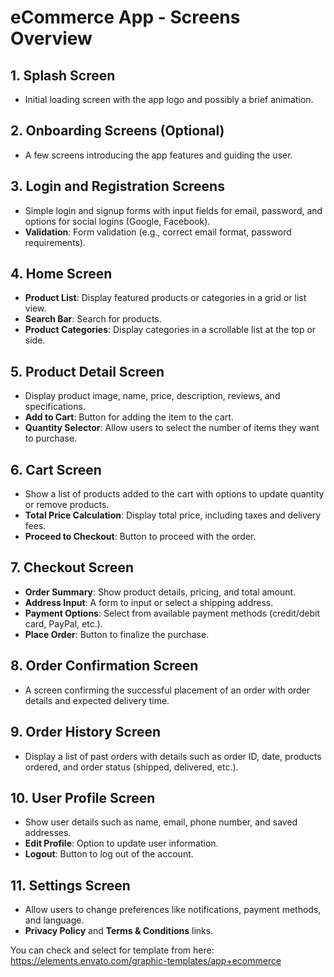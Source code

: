 # eCommerce App - Screens Overview

## 1. Splash Screen
- Initial loading screen with the app logo and possibly a brief animation.

## 2. Onboarding Screens (Optional)
- A few screens introducing the app features and guiding the user.

## 3. Login and Registration Screens
- Simple login and signup forms with input fields for email, password, and options for social logins (Google, Facebook).
- **Validation**: Form validation (e.g., correct email format, password requirements).

## 4. Home Screen
- **Product List**: Display featured products or categories in a grid or list view.
- **Search Bar**: Search for products.
- **Product Categories**: Display categories in a scrollable list at the top or side.

## 5. Product Detail Screen
- Display product image, name, price, description, reviews, and specifications.
- **Add to Cart**: Button for adding the item to the cart.
- **Quantity Selector**: Allow users to select the number of items they want to purchase.

## 6. Cart Screen
- Show a list of products added to the cart with options to update quantity or remove products.
- **Total Price Calculation**: Display total price, including taxes and delivery fees.
- **Proceed to Checkout**: Button to proceed with the order.

## 7. Checkout Screen
- **Order Summary**: Show product details, pricing, and total amount.
- **Address Input**: A form to input or select a shipping address.
- **Payment Options**: Select from available payment methods (credit/debit card, PayPal, etc.).
- **Place Order**: Button to finalize the purchase.

## 8. Order Confirmation Screen
- A screen confirming the successful placement of an order with order details and expected delivery time.

## 9. Order History Screen
- Display a list of past orders with details such as order ID, date, products ordered, and order status (shipped, delivered, etc.).

## 10. User Profile Screen
- Show user details such as name, email, phone number, and saved addresses.
- **Edit Profile**: Option to update user information.
- **Logout**: Button to log out of the account.

## 11. Settings Screen
- Allow users to change preferences like notifications, payment methods, and language.
- **Privacy Policy** and **Terms & Conditions** links.



You can check and select for template from here:
https://elements.envato.com/graphic-templates/app+ecommerce
